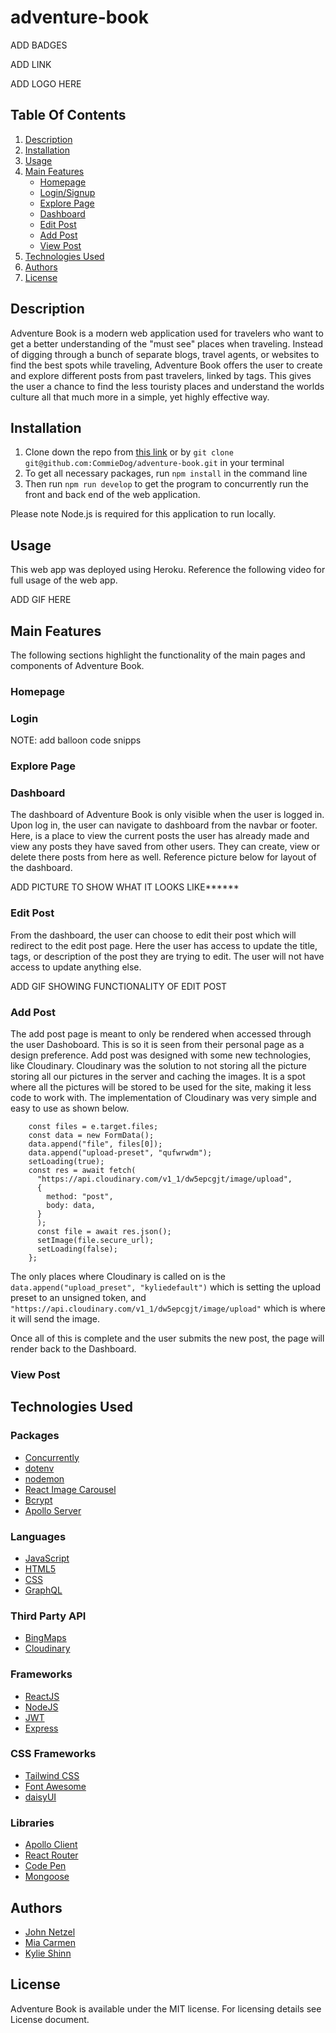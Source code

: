 # **adventure-book**

ADD BADGES

ADD LINK


ADD LOGO HERE


## **Table Of Contents**

1. [Description](#description)
2. [Installation](#installation)
3. [Usage](#usage)
4. [Main Features](#main-features)
    - [Homepage](#homepage)
    - [Login/Signup](#login)
    - [Explore Page](#explore-page)
    - [Dashboard](#dashboard)
    - [Edit Post](#edit-post)
    - [Add Post](#add-post)
    - [View Post](#view-post)
5. [Technologies Used](#technologies-used)
6. [Authors](#author)
7. [License](#license)

## **Description**

Adventure Book is a modern web application used for travelers who want to get a better understanding of the "must see" places when traveling. Instead of digging through a bunch of separate blogs, travel agents, or websites to find the best spots while traveling, Adventure Book offers the user to create and explore different posts from past travelers, linked by tags. This gives the user a chance to find the less touristy places and understand the worlds culture all that much more in a simple, yet highly effective way.
  
## **Installation**

1. Clone down the repo from [this link](git@github.com:CommieDog/adventure-book.git) or by `git clone git@github.com:CommieDog/adventure-book.git` in your terminal
2. To get all necessary packages, run `npm install` in the command line
5. Then run `npm run develop` to get the program to concurrently run the front and back end of the web application.
 
 Please note Node.js is required for this application to run locally.

## **Usage**

 This web app was deployed using Heroku. Reference the following video for full usage of the web app.

 ADD GIF HERE

## **Main Features**

The following sections highlight the functionality of the main pages and components of Adventure Book.

### **Homepage**

### **Login**
NOTE: add balloon code snipps

### **Explore Page**

### **Dashboard**

The dashboard of Adventure Book is only visible when the user is logged in. Upon log in, the user can navigate to dashboard from the navbar or footer. Here, is a place to view the current posts the user has already made and view any posts they have saved from other users. They can create, view or delete there posts from here as well. Reference picture below for layout of the dashboard.

ADD PICTURE TO SHOW WHAT IT LOOKS LIKE******

### **Edit Post**

From the dashboard, the user can choose to edit their post which will redirect to the edit post page. Here the user has access to update the title, tags, or description of the post they are trying to edit. The user will not have access to update anything else.

ADD GIF SHOWING FUNCTIONALITY OF EDIT POST

### **Add Post**

The add post page is meant to only be rendered when accessed through the user Dashoboard. This is so it is seen from their personal page as a design preference. Add post was designed with some new technologies, like Cloudinary. Cloudinary was the solution to not storing all the picture storing all our pictures in the server and caching the images. It is a spot where all the pictures will be stored to be used for the site, making it less code to work with. The implementation of Cloudinary was very simple and easy to use as shown below.

``` const uploadImage = async e => {
    const files = e.target.files;
    const data = new FormData();
    data.append("file", files[0]);
    data.append("upload-preset", "qufwrwdm");
    setLoading(true);
    const res = await fetch(
      "https://api.cloudinary.com/v1_1/dw5epcgjt/image/upload",
      {
        method: "post",
        body: data,
      }
      );
      const file = await res.json();
      setImage(file.secure_url);
      setLoading(false);
    };
```

The only places where Cloudinary is called on is the `data.append("upload_preset", "kyliedefault")` which is setting the upload preset to an unsigned token, and `"https://api.cloudinary.com/v1_1/dw5epcgjt/image/upload"` which is where it will send the image.

Once all of this is complete and the user submits the new post, the page will render back to the Dashboard.

### **View Post**



## **Technologies Used**

### **Packages**
* [Concurrently](https://www.npmjs.com/package/concurrently)
* [dotenv](https://www.npmjs.com/package/dotenv)
* [nodemon](https://www.npmjs.com/package/nodemon)
* [React Image Carousel](https://www.npmjs.com/package/react-simple-image-slider)
* [Bcrypt](https://www.npmjs.com/package/bcrypt)
* [Apollo Server](https://www.apollographql.com/docs/apollo-server/)

### **Languages**
* [JavaScript](https://www.javascript.com/)
* [HTML5](https://html.com/html5/)
* [CSS](https://developer.mozilla.org/en-US/docs/Learn/CSS/First_steps/What_is_CSS)
* [GraphQL](https://graphql.org/)

### **Third Party API**
* [BingMaps]()
* [Cloudinary](https://cloudinary.com/documentation)

### **Frameworks**
* [ReactJS](https://reactjs.org/)
* [NodeJS](https://nodejs.org/en/) 
* [JWT](https://jwt.io/)
* [Express](https://expressjs.com/)

### **CSS Frameworks**
* [Tailwind CSS](https://tailwindcss.com/docs/installation)
* [Font Awesome](https://fontawesome.com/)
* [daisyUI](https://daisyui.com/)

### **Libraries**
* [Apollo Client](https://www.apollographql.com/docs/react/)
* [React Router](https://reactrouter.com/)
* [Code Pen](https://codepen.io/)
* [Mongoose](https://mongoosejs.com/docs/middleware.html)



## **Authors**

* [John Netzel](https://github.com/CommieDog)
* [Mia Carmen](https://github.com/Miacarmen)
* [Kylie Shinn](https://github.com/kyliemshinn)

## **License**

Adventure Book is available under the MIT license. For licensing details see License document.